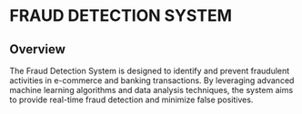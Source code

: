 # FRAUD DETECTION SYSTEM

## Overview
The Fraud Detection System is designed to identify and prevent fraudulent activities in e-commerce and banking transactions. By leveraging advanced machine learning algorithms and data analysis techniques, the system aims to provide real-time fraud detection and minimize false positives.